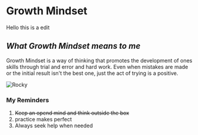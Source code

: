 # Growth Mindset

Hello this is a edit

## *What Growth Mindset means to me*

Growth Mindset is a way of thinking that promotes the development of ones skills through trial and error and hard work. Even when mistakes are made or the initial result isn't the best one, just the act of trying is a positive.

![Rocky](https://www.visitphilly.com/wp-content/uploads/2018/02/RockyStatue_J_Fusco_01_2200x1237-1600x897.jpg)

### **My Reminders**

1. ~~Keep an opend mind and think outside the box~~
2. practice makes perfect
3. Always seek help when needed
